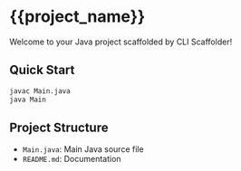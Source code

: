 # {{project_name}}

Welcome to your Java project scaffolded by CLI Scaffolder!

## Quick Start

```bash
javac Main.java
java Main
```

## Project Structure

- `Main.java`: Main Java source file
- `README.md`: Documentation
